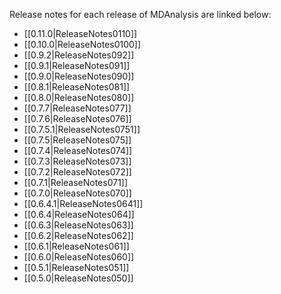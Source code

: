 Release notes for each release of MDAnalysis are linked below:

* [[0.11.0|ReleaseNotes0110]]
* [[0.10.0|ReleaseNotes0100]]
* [[0.9.2|ReleaseNotes092]]
* [[0.9.1|ReleaseNotes091]]
* [[0.9.0|ReleaseNotes090]]
* [[0.8.1|ReleaseNotes081]]
* [[0.8.0|ReleaseNotes080]]
* [[0.7.7|ReleaseNotes077]]
* [[0.7.6|ReleaseNotes076]]
* [[0.7.5.1|ReleaseNotes0751]]
* [[0.7.5|ReleaseNotes075]]
* [[0.7.4|ReleaseNotes074]]
* [[0.7.3|ReleaseNotes073]]
* [[0.7.2|ReleaseNotes072]]
* [[0.7.1|ReleaseNotes071]]
* [[0.7.0|ReleaseNotes070]]
* [[0.6.4.1|ReleaseNotes0641]]
* [[0.6.4|ReleaseNotes064]]
* [[0.6.3|ReleaseNotes063]]
* [[0.6.2|ReleaseNotes062]]
* [[0.6.1|ReleaseNotes061]]
* [[0.6.0|ReleaseNotes060]]
* [[0.5.1|ReleaseNotes051]]
* [[0.5.0|ReleaseNotes050]]
